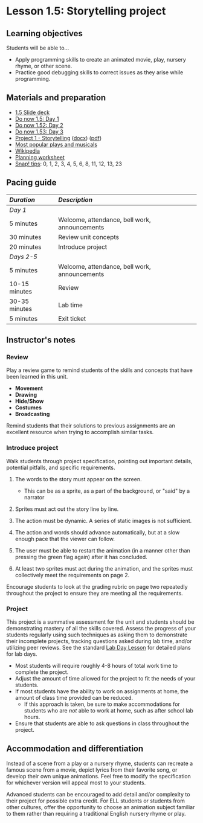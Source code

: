 # Lesson 1.5: Storytelling project

## Learning objectives

Students will be able to...

* Apply programming skills to create an animated movie, play, nursery rhyme, or other scene.
* Practice good debugging skills to correct issues as they arise while programming.

## Materials and preparation

* [1.5 Slide deck](https://github.com/TEALSK12/introduction-to-computer-science/raw/master/slidedecks/TEALS%20SNAP%201.5.pptx)
* [Do now 1.5: Day 1](do_now_15.md)
* [Do now 1.52: Day 2](do_now_152.md)
* [Do now 1.53: Day 3](do_now_153.md)
* [Project 1 - Storytelling](project_1.md) ([docx](https://github.com/TEALSK12/introduction-to-computer-science/raw/master/Projects/Projects%20Word/Project%201%20Storytelling.docx)) ([pdf](https://github.com/TEALSK12/introduction-to-computer-science/raw/master/Projects/Projects%20PDF/Project%201%20Storytelling.pdf))
* [Most popular plays and musicals](http://www.npr.org/sections/ed/2015/07/30/427138970/the-most-popular-high-school-plays-and-musicals)
* [Wikipedia](https://en.wikipedia.org/wiki/List_of_nursery_rhymes)
* [Planning worksheet](https://github.com/TEALSK12/introduction-to-computer-science/raw/master/SNAP%20Program%20Design%20and%20Planning%20Worksheet.docx)
* [Snap! tips][]: 0, 1, 2, 3, 4,  5, 6, 8, 11, 12, 13, 23

## Pacing guide

| _Duration_    | _Description_                                 |
| :------------- | :--------------------------------------------- |
| _Day 1_       |                                               |
| 5 minutes     | Welcome, attendance, bell work, announcements |
| 30 minutes    | Review unit concepts                          |
| 20 minutes    | Introduce project                             |
| _Days 2-5_    |                                               |
| 5 minutes     | Welcome, attendance, bell work, announcements |
| 10-15 minutes | Review                                        |
| 30-35 minutes | Lab time                                      |
| 5 minutes     | Exit ticket                                   |

## Instructor's notes

### Review

Play a review game to remind students of the skills and concepts that have been learned in this unit.

* **Movement**
* **Drawing**
* **Hide/Show**
* **Costumes**
* **Broadcasting**

Remind students that their solutions to previous assignments are an excellent resource when trying to accomplish similar tasks.

### Introduce project

Walk students through project specification, pointing out important details, potential pitfalls, and specific requirements.

1. The words to the story must appear on the screen.
  
    * This can be as a sprite, as a part of the background, or "said" by a narrator

2. Sprites must act out the story line by line.
3. The action must be dynamic. A series of static images is not sufficient.
4. The action and words should advance automatically, but at a slow enough pace that the viewer can follow.
5. The user must be able to restart the animation (in a manner other than pressing the green flag again) after it has concluded.
6. At least two sprites must act during the animation, and the sprites must collectively meet the requirements on page 2.

Encourage students to look at the grading rubric on page two repeatedly throughout the project to ensure they are meeting all the requirements.

### Project

This project is a summative assessment for the unit and students should be demonstrating mastery of all the skills covered. Assess the progress of your students regularly using such techniques as asking them to demonstrate their incomplete projects, tracking questions asked during lab time, and/or utilizing peer reviews. See the standard [Lab Day Lesson](lab_day_lesson.md) for detailed plans for lab days.

* Most students will require roughly 4-8 hours of total work time to complete the project.
* Adjust the amount of time allowed for the project to fit the needs of your students.
* If most students have the ability to work on assignments at home, the amount of class time provided can be reduced.
  * If this approach is taken, be sure to make accommodations for students who are _not_ able to work at home, such as after school lab hours.
* Ensure that students are able to ask questions in class throughout the project.

## Accommodation and differentiation

Instead of a scene from a play or a nursery rhyme, students can recreate a famous scene from a movie, depict lyrics from their favorite song, or develop their own unique animations.  Feel free to modify the specification for whichever version will appeal most to your students.

Advanced students can be encouraged to add detail and/or complexity to their project for possible extra credit.
For ELL students or students from other cultures, offer the opportunity to choose an animation subject familiar to them rather than requiring a traditional English nursery rhyme or play.

[Snap! tips]: https://github.com/TEALSK12/introduction-to-computer-science/blob/master/Snap%20Tips.docx?raw=true
